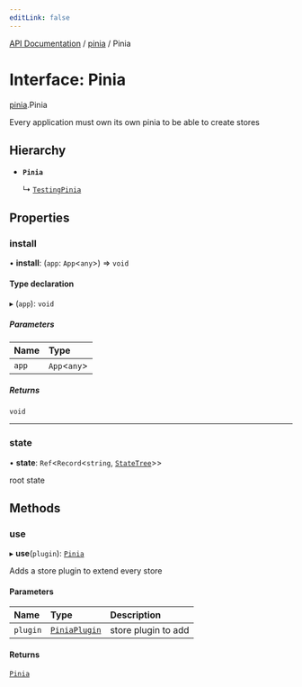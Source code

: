 ```yaml
---
editLink: false
---
```


[API Documentation](../index.md) / [pinia](../modules/pinia.md) / Pinia

# Interface: Pinia

[pinia](../modules/pinia.md).Pinia

Every application must own its own pinia to be able to create stores

## Hierarchy

- **`Pinia`**

  ↳ [`TestingPinia`](pinia_testing.TestingPinia.md)

## Properties

### install

• **install**: (`app`: `App`\<`any`\>) => `void`

#### Type declaration

▸ (`app`): `void`

##### Parameters

| Name | Type |
| :------ | :------ |
| `app` | `App`\<`any`\> |

##### Returns

`void`

___

### state

• **state**: `Ref`\<`Record`\<`string`, [`StateTree`](../modules/pinia.md#StateTree)\>\>

root state

## Methods

### use

▸ **use**(`plugin`): [`Pinia`](pinia.Pinia.md)

Adds a store plugin to extend every store

#### Parameters

| Name | Type | Description |
| :------ | :------ | :------ |
| `plugin` | [`PiniaPlugin`](pinia.PiniaPlugin.md) | store plugin to add |

#### Returns

[`Pinia`](pinia.Pinia.md)
